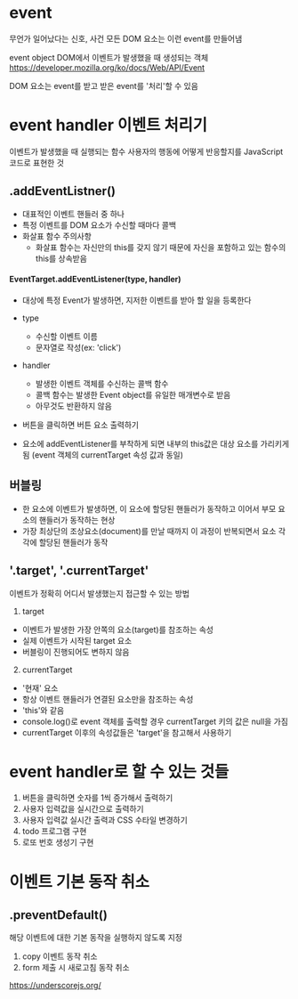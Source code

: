 # event 
무언가 일어났다는 신호, 사건
모든 DOM 요소는 이런 event를 만들어냄

event object
DOM에서 이벤트가 발생했을 때 생성되는 객체
https://developer.mozilla.org/ko/docs/Web/API/Event

DOM 요소는 event를 받고 받은 event를 '처리'할 수 있음

# event handler 이벤트 처리기
이벤트가 발생했을 때 실행되는 함수
사용자의 행동에 어떻게 반응할지를 JavaScript 코드로 표현한 것

## .addEventListner()
- 대표적인 이벤트 핸들러 중 하나
- 특정 이벤트를 DOM 요소가 수신할 때마다 콜백
- 화살표 함수 주의사항
  - 화살표 함수는 자신만의 this를 갖지 않기 때문에 자신을 포함하고 있는 함수의 this를 상속받음

#### EventTarget.addEventListener(type, handler)
- 대상에 특정 Event가 발생하면, 지저한 이벤트를 받아 할 일을 등록한다

- type
  - 수신할 이벤트 이름
  - 문자열로 작성(ex: 'click')
- handler
  - 발생한 이벤트 객체를 수신하는 콜백 함수
  - 콜백 함수는 발생한 Event object를 유일한 매개변수로 받음
  - 아무것도 반환하지 않음

- 버튼을 클릭하면 버튼 요소 출력하기
- 요소에 addEventListener를 부착하게 되면 내부의 this값은 대상 요소를 가리키게 됨 (event 객체의 currentTarget 속성 값과 동일)

## 버블링
- 한 요소에 이벤트가 발생하면, 이 요소에 할당된 핸들러가 동작하고 이어서 부모 요소의 핸들러가 동작하는 현상
- 가장 최상단의 조상요소(document)를 만날 때까지 이 과정이 반복되면서 요소 각각에 할당된 핸들러가 동작

## '.target', '.currentTarget'
이벤트가 정확히 어디서 발생했는지 접근할 수 있는 방법
1. target
  - 이벤트가 발생한 가장 안쪽의 요소(target)를 참조하는 속성
  - 실제 이벤트가 시작된 target 요소
  - 버블링이 진행되어도 변하지 않음
2. currentTarget
  - '현재' 요소
  - 항상 이벤트 핸들러가 연결된 요소만을 참조하는 속성
  - 'this'와 같음
  - console.log()로 event 객체를 출력할 경우 currentTarget 키의 값은 null을 가짐
  - currentTarget 이후의 속성값들은 'target'을 참고해서 사용하기

# event handler로 할 수 있는 것들
1. 버튼을 클릭하면 숫자를 1씩 증가해서 출력하기
2. 사용자 입력값을 실시간으로 출력하기
3. 사용자 입력값 실시간 출력과 CSS 수타일 변경하기
4. todo 프로그램 구현
5. 로또 번호 생성기 구현

# 이벤트 기본 동작 취소

## .preventDefault()
해당 이벤트에 대한 기본 동작을 실행하지 않도록 지정
1. copy 이벤트 동작 취소
2. form 제출 시 새로고침 동작 취소

https://underscorejs.org/
